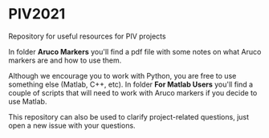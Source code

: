 # PIV2021
Repository for useful resources for PIV projects 

In folder **Aruco Markers** you'll find a pdf file with some notes on what Aruco markers are and how to use them.

Although we encourage you to work with Python, you are free to use something else (Matlab, C++, etc). In folder **For Matlab Users** you'll find a couple of scripts that will need to work with Aruco markers if you decide to use Matlab.

This repository can also be used to clarify project-related questions, just open a new issue with your questions. 
